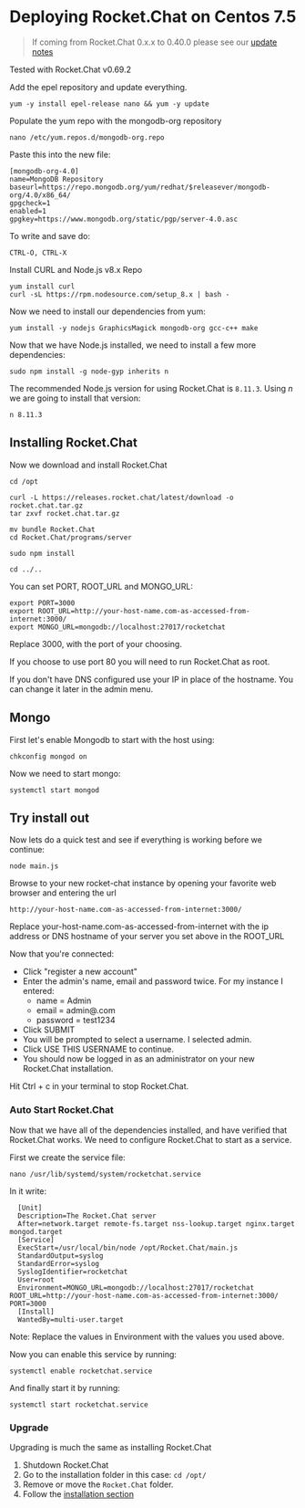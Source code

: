 # Deploying Rocket.Chat on Centos 7.5

> If coming from Rocket.Chat 0.x.x to 0.40.0 please see our [update notes](../../../installation/updating/from-0-x-x-to-0-40-0/)

Tested with Rocket.Chat v0.69.2

Add the epel repository and update everything.

```
yum -y install epel-release nano && yum -y update
```

Populate the yum repo with the mongodb-org repository

```
nano /etc/yum.repos.d/mongodb-org.repo
```

Paste this into the new file:

```
[mongodb-org-4.0]
name=MongoDB Repository
baseurl=https://repo.mongodb.org/yum/redhat/$releasever/mongodb-org/4.0/x86_64/
gpgcheck=1
enabled=1
gpgkey=https://www.mongodb.org/static/pgp/server-4.0.asc
```

To write and save do:

```
CTRL-O, CTRL-X
```

Install CURL and Node.js v8.x Repo
```
yum install curl
curl -sL https://rpm.nodesource.com/setup_8.x | bash -
```

Now we need to install our dependencies from yum:

```
yum install -y nodejs GraphicsMagick mongodb-org gcc-c++ make
```

Now that we have Node.js installed, we need to install a few more dependencies:

```
sudo npm install -g node-gyp inherits n
```

The recommended Node.js version for using Rocket.Chat is `8.11.3`. Using _n_ we are going to install that version:

```
n 8.11.3
```

## Installing Rocket.Chat

Now we download and install Rocket.Chat

```
cd /opt

curl -L https://releases.rocket.chat/latest/download -o rocket.chat.tar.gz
tar zxvf rocket.chat.tar.gz

mv bundle Rocket.Chat
cd Rocket.Chat/programs/server

sudo npm install

cd ../..
```

You can set PORT, ROOT_URL and MONGO_URL:

```
export PORT=3000
export ROOT_URL=http://your-host-name.com-as-accessed-from-internet:3000/
export MONGO_URL=mongodb://localhost:27017/rocketchat
```

Replace 3000, with the port of your choosing.

If you choose to use port 80 you will need to run Rocket.Chat as root.

If you don't have DNS configured use your IP in place of the hostname.  You can change it later in the admin menu.

## Mongo

First let's enable Mongodb to start with the host using:

```
chkconfig mongod on
```

Now we need to start mongo:

```
systemctl start mongod
```

## Try install out

Now lets do a quick test and see if everything is working before we continue:

```
node main.js
```

Browse to your new rocket-chat instance by opening your favorite web browser and entering the url

```
http://your-host-name.com-as-accessed-from-internet:3000/
```

Replace your-host-name.com-as-accessed-from-internet with the ip address or DNS hostname of your server you set above in the ROOT_URL

Now that you're connected:

- Click "register a new account"
- Enter the admin's name, email and password twice.  For my instance I entered:
    - name = Admin
    - email = admin@<my domain>.com
    - password = test1234
- Click SUBMIT
- You will be prompted to select a username.  I selected admin.
- Click USE THIS USERNAME to continue.
- You should now be logged in as an administrator on your new Rocket.Chat installation.

Hit Ctrl + c in your terminal to stop Rocket.Chat.

### Auto Start Rocket.Chat

Now that we have all of the dependencies installed, and have verified that Rocket.Chat works.  We need to configure Rocket.Chat to start as a service.

First we create the service file:

```
nano /usr/lib/systemd/system/rocketchat.service
```

In it write:

```
  [Unit]
  Description=The Rocket.Chat server
  After=network.target remote-fs.target nss-lookup.target nginx.target mongod.target
  [Service]
  ExecStart=/usr/local/bin/node /opt/Rocket.Chat/main.js
  StandardOutput=syslog
  StandardError=syslog
  SyslogIdentifier=rocketchat
  User=root
  Environment=MONGO_URL=mongodb://localhost:27017/rocketchat ROOT_URL=http://your-host-name.com-as-accessed-from-internet:3000/ PORT=3000
  [Install]
  WantedBy=multi-user.target
```

Note:  Replace the values in Environment with the values you used above.

Now you can enable this service by running:

```
systemctl enable rocketchat.service
```

And finally start it by running:

```
systemctl start rocketchat.service
```

### Upgrade

Upgrading is much the same as installing Rocket.Chat

1. Shutdown Rocket.Chat
2. Go to the installation folder in this case: `cd /opt/`
3. Remove or move the `Rocket.Chat` folder.
4. Follow the [installation section](#installing-rocketchat)
